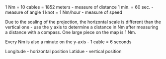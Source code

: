 
1 Nm = 10 cables = 1852 meters - measure of distance
1 min. = 60 sec. - measure of angle
1 knot = 1 Nm/hour - measure of speed

Due to the scaling of the projection, the horizontal scale is different than the vertical one - use the y axis to determine a distance in Nm after measuring a distance with a compass. One large piece on the map is 1 Nm.

Every Nm is also a minute on the y-axis - 1 cable = 6 seconds

Longitude - horizontal position
Latidue - vertical position